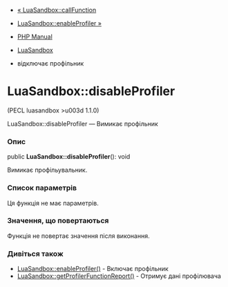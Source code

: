 - [« LuaSandbox::callFunction](luasandbox.callfunction.md)
- [LuaSandbox::enableProfiler »](luasandbox.enableprofiler.md)

- [PHP Manual](index.md)
- [LuaSandbox](class.luasandbox.md)
- відключає профільник

# LuaSandbox::disableProfiler

(PECL luasandbox \>u003d 1.1.0)

LuaSandbox::disableProfiler — Вимикає профільник

### Опис

public **LuaSandbox::disableProfiler**(): void

Вимикає профільувальник.

### Список параметрів

Ця функція не має параметрів.

### Значення, що повертаються

Функція не повертає значення після виконання.

### Дивіться також

- [LuaSandbox::enableProfiler()](luasandbox.enableprofiler.md) -
Включає профільник
- [LuaSandbox::getProfilerFunctionReport()](luasandbox.getprofilerfunctionreport.md) -
Отримує дані профілювача
